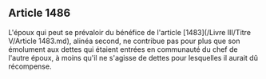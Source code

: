 Article 1486
----
L'époux qui peut se prévaloir du bénéfice de l'article [1483](/Livre III/Titre V/Article 1483.md), alinéa second, ne
contribue pas pour plus que son émolument aux dettes qui étaient entrées en
communauté du chef de l'autre époux, à moins qu'il ne s'agisse de dettes pour
lesquelles il aurait dû récompense.
